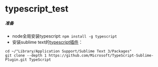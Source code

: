 # typescript_test
##### 准备
* node全局安装typescript: `npm install -g typescript`
* 安装sublime text的[typescript插件](https://github.com/Microsoft/TypeScript-Sublime-Plugin)：
```
cd ~/"Library/Application Support/Sublime Text 3/Packages"
git clone --depth 1 https://github.com/Microsoft/TypeScript-Sublime-Plugin.git TypeScript
```
